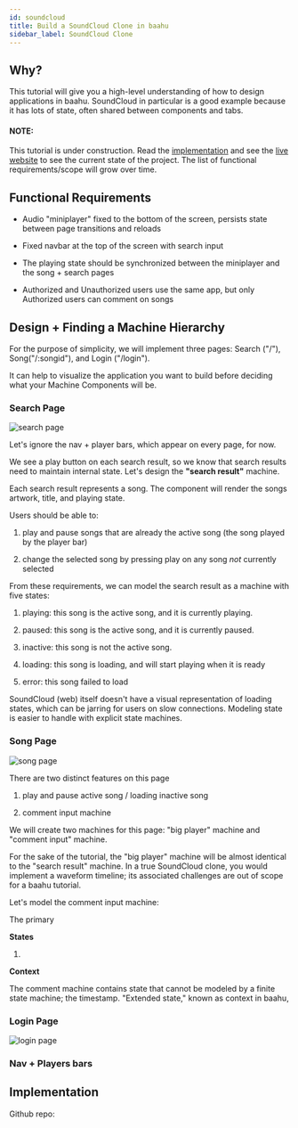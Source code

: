 ```yaml
---
id: soundcloud
title: Build a SoundCloud Clone in baahu
sidebar_label: SoundCloud Clone
---
```


## Why?

This tutorial will give you a high-level understanding of how to design applications in baahu. SoundCloud in particular is a good example because it has lots of state, often shared between components and tabs.

#### NOTE:

This tutorial is under construction. Read the [implementation](https://github.com/tjkandala/baahuPlayer) and see the [live website](https://sleepy-varahamihira-e0fc1a.netlify.app/) to see the current state of the project. The list of functional requirements/scope will grow over time.

## Functional Requirements

- Audio "miniplayer" fixed to the bottom of the screen, persists state between page transitions and reloads

- Fixed navbar at the top of the screen with search input

- The playing state should be synchronized between the miniplayer and the song + search pages

- Authorized and Unauthorized users use the same app, but only Authorized users can comment on songs

## Design + Finding a Machine Hierarchy

For the purpose of simplicity, we will implement three pages: Search ("/"), Song("/:songid"), and Login ("/login").

It can help to visualize the application you want to build before deciding what your Machine Components will be.

### Search Page

![search page](/img/search_page.svg)

Let's ignore the nav + player bars, which appear on every page, for now.

We see a play button on each search result, so we know that search results need to maintain internal state. Let's design the **"search result"** machine.

Each search result represents a song. The component will render the songs artwork, title, and playing state.

Users should be able to:

1. play and pause songs that are already the active song (the song played by the player bar)

2. change the selected song by pressing play on any song _not_ currently selected

From these requirements, we can model the search result as a machine with five states:

1. playing: this song is the active song, and it is currently playing.

2. paused: this song is the active song, and it is currently paused.

3. inactive: this song is not the active song.

4. loading: this song is loading, and will start playing when it is ready

5. error: this song failed to load

SoundCloud (web) itself doesn't have a visual representation of loading states, which can be jarring for users on slow connections. Modeling state is easier to handle with explicit state machines.

### Song Page

![song page](/img/song_page.svg)

There are two distinct features on this page

1. play and pause active song / loading inactive song

2. comment input machine

We will create two machines for this page: "big player" machine and "comment input" machine.

For the sake of the tutorial, the "big player" machine will be almost identical to the "search result" machine. In a true SoundCloud clone, you would implement a waveform timeline; its associated challenges are out of scope for a baahu tutorial.

Let's model the comment input machine:

The primary

**States**

1.

**Context**

The comment machine contains state that cannot be modeled by a finite state machine; the timestamp. "Extended state," known as context in baahu,

### Login Page

![login page](/img/login_page.svg)

### Nav + Players bars

## Implementation

Github repo:
